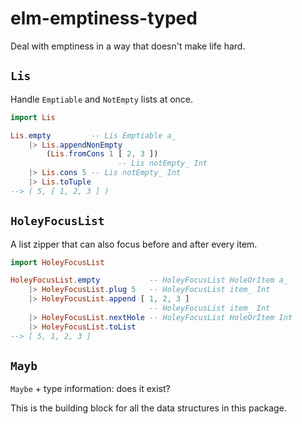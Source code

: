 # elm-emptiness-typed

Deal with emptiness in a way that doesn't make life hard.

## `Lis`

Handle `Emptiable` and `NotEmpty` lists at once.

```elm
import Lis

Lis.empty         -- Lis Emptiable a_
    |> Lis.appendNonEmpty
        (Lis.fromCons 1 [ 2, 3 ])
                        -- Lis notEmpty_ Int
    |> Lis.cons 5 -- Lis notEmpty_ Int
    |> Lis.toTuple
--> ( 5, [ 1, 2, 3 ] )
```

## `HoleyFocusList`

A list zipper that can also focus before and after every item.

```elm
import HoleyFocusList

HoleyFocusList.empty           -- HoleyFocusList HoleOrItem a_
    |> HoleyFocusList.plug 5   -- HoleyFocusList item_ Int
    |> HoleyFocusList.append [ 1, 2, 3 ]
                               -- HoleyFocusList item_ Int
    |> HoleyFocusList.nextHole -- HoleyFocusList HoleOrItem Int
    |> HoleyFocusList.toList
--> [ 5, 1, 2, 3 ]
```

## `Mayb`

`Maybe` + type information: does it exist?

This is the building block for all the data structures in this package.
